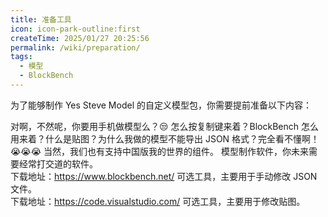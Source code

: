 ```yaml
---
title: 准备工具
icon: icon-park-outline:first
createTime: 2025/01/27 20:25:56
permalink: /wiki/preparation/
tags:
  - 模型
  - BlockBench
---
```


为了能够制作 Yes Steve Model 的自定义模型包，你需要提前准备以下内容：

<CardGrid>
  <Card title="一台电脑" icon="ic:round-computer">
    对啊，不然呢，你要用手机做模型么？😒
  </Card>
  <Card title="相关基础知识" icon="hugeicons:artificial-intelligence-02">
    怎么按复制键来着？BlockBench 怎么用来着？什么是贴图？为什么我做的模型不能导出 JSON 格式？完全看不懂啊！😭😭😭
  </Card>
  <Card title="Java 版 Minecraft" icon="mdi:minecraft">
    当然，我们也有支持中国版我的世界的组件。
  </Card>
  <Card title="BlockBench" icon="simple-icons:blockbench">
    模型制作软件，你未来需要经常打交道的软件。<br>
    下载地址：<a href="https://www.blockbench.net/">https://www.blockbench.net/</a>
  </Card>
  <Card title="VSCode" icon="codicon:vscode-insiders">
    可选工具，主要用于手动修改 JSON 文件。<br>
    下载地址：<a href="https://code.visualstudio.com/">https://code.visualstudio.com/</a>
  </Card>
  <Card title="PhotoShop" icon="mage:photoshop">
    可选工具，主要用于修改贴图。
  </Card>
</CardGrid>


